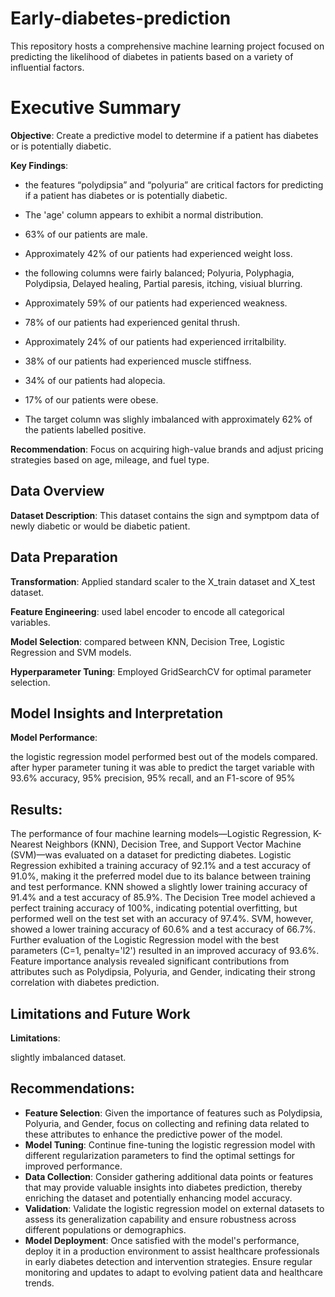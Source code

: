 # Early-diabetes-prediction
This repository hosts a comprehensive machine learning project focused on predicting the likelihood of diabetes in patients based on a variety of influential factors.
# Executive Summary

**Objective**: Create a predictive model to determine if a patient has diabetes or is potentially diabetic.

**Key Findings**: 
- the features “polydipsia” and “polyuria” are critical factors for predicting if a patient has diabetes or is potentially diabetic. 

- The 'age' column appears to exhibit a normal distribution.

- 63% of our patients are male.

- Approximately 42% of our patients had experienced weight loss.

- the following columns were fairly balanced; Polyuria, Polyphagia, Polydipsia, Delayed healing, Partial paresis, itching, visiual blurring.

- Approximately 59% of our patients had experienced weakness.

- 78% of our patients had experienced genital thrush.

- Approximately 24% of our patients had experienced irritalbility.
  
- 38% of our patients had experienced muscle stiffness.
  
- 34% of our patients had alopecia.
  
- 17% of our patients were obese.
  
- The target column was slighly imbalanced with approximately 62% of the patients labelled positive.

**Recommendation**: Focus on acquiring high-value brands and adjust pricing strategies based on age, mileage, and fuel type.


## Data Overview

**Dataset Description**: This dataset contains the sign and symptpom data of newly diabetic or would be diabetic patient.



## Data Preparation

**Transformation**: Applied standard scaler to the X_train dataset and X_test dataset.

**Feature Engineering**: used label encoder to encode all categorical variables.

**Model Selection**: compared between KNN, Decision Tree, Logistic Regression and SVM models.

**Hyperparameter Tuning**: Employed GridSearchCV for optimal parameter selection.

## Model Insights and Interpretation

**Model Performance**:

the logistic regression model performed best out of the models compared. after hyper parameter tuning it was able to predict the target variable with 93.6% accuracy, 95% precision, 95% recall, and an F1-score of 95%

## Results:

The performance of four machine learning models—Logistic Regression, K-Nearest Neighbors (KNN), Decision Tree, and Support Vector Machine (SVM)—was evaluated on a dataset for predicting diabetes. Logistic Regression exhibited a training accuracy of 92.1% and a test accuracy of 91.0%, making it the preferred model due to its balance between training and test performance. KNN showed a slightly lower training accuracy of 91.4% and a test accuracy of 85.9%. The Decision Tree model achieved a perfect training accuracy of 100%, indicating potential overfitting, but performed well on the test set with an accuracy of 97.4%. SVM, however, showed a lower training accuracy of 60.6% and a test accuracy of 66.7%. Further evaluation of the Logistic Regression model with the best parameters (C=1, penalty='l2') resulted in an improved accuracy of 93.6%. Feature importance analysis revealed significant contributions from attributes such as Polydipsia, Polyuria, and Gender, indicating their strong correlation with diabetes prediction.

## Limitations and Future Work

**Limitations**:

slightly imbalanced dataset. 

## Recommendations:

- **Feature Selection**: Given the importance of features such as Polydipsia, Polyuria, and Gender, focus on collecting and refining data related to these attributes to enhance the predictive power of the model. 
- **Model Tuning**: Continue fine-tuning the logistic regression model with different regularization parameters to find the optimal settings for improved performance. 
- **Data Collection**: Consider gathering additional data points or features that may provide valuable insights into diabetes prediction, thereby enriching the dataset and potentially enhancing model accuracy. 
- **Validation**: Validate the logistic regression model on external datasets to assess its generalization capability and ensure robustness across different populations or demographics. 
- **Model Deployment**: Once satisfied with the model's performance, deploy it in a production environment to assist healthcare professionals in early diabetes detection and intervention strategies. Ensure regular monitoring and updates to adapt to evolving patient data and healthcare trends. 
